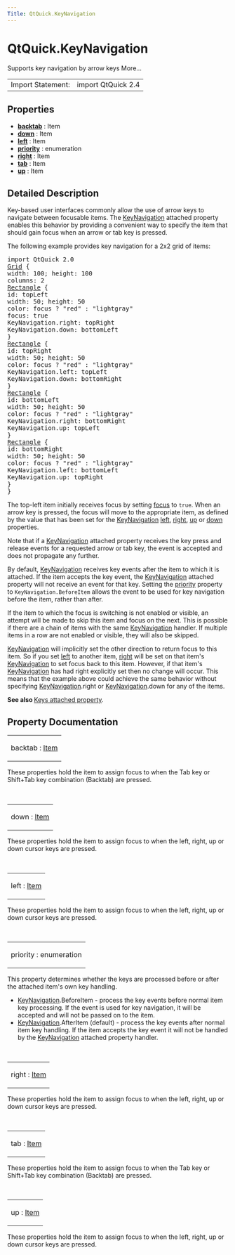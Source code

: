 ```yaml
---
Title: QtQuick.KeyNavigation
---
```


# QtQuick.KeyNavigation

<span class="subtitle"></span>
<!-- $$$KeyNavigation-brief -->
<p>Supports key navigation by arrow keys More...</p>
<!-- @@@KeyNavigation -->
<table class="alignedsummary">
<tr><td class="memItemLeft rightAlign topAlign"> Import Statement:</td><td class="memItemRight bottomAlign"> import QtQuick 2.4</td></tr></table><ul>
</ul>
<h2 id="properties">Properties</h2>
<ul>
<li class="fn"><b><b><a href="#backtab-prop">backtab</a></b></b> : Item</li>
<li class="fn"><b><b><a href="#down-prop">down</a></b></b> : Item</li>
<li class="fn"><b><b><a href="#left-prop">left</a></b></b> : Item</li>
<li class="fn"><b><b><a href="#priority-prop">priority</a></b></b> : enumeration</li>
<li class="fn"><b><b><a href="#right-prop">right</a></b></b> : Item</li>
<li class="fn"><b><b><a href="#tab-prop">tab</a></b></b> : Item</li>
<li class="fn"><b><b><a href="#up-prop">up</a></b></b> : Item</li>
</ul>
<!-- $$$KeyNavigation-description -->
<h2 id="details">Detailed Description</h2>
</p>
<p>Key-based user interfaces commonly allow the use of arrow keys to navigate between focusable items. The <a href="index.html">KeyNavigation</a> attached property enables this behavior by providing a convenient way to specify the item that should gain focus when an arrow or tab key is pressed.</p>
<p>The following example provides key navigation for a 2x2 grid of items:</p>
<pre class="qml">import QtQuick 2.0
<span class="type"><a href="QtQuick.Grid.md">Grid</a></span> {
<span class="name">width</span>: <span class="number">100</span>; <span class="name">height</span>: <span class="number">100</span>
<span class="name">columns</span>: <span class="number">2</span>
<span class="type"><a href="QtQuick.Rectangle.md">Rectangle</a></span> {
<span class="name">id</span>: <span class="name">topLeft</span>
<span class="name">width</span>: <span class="number">50</span>; <span class="name">height</span>: <span class="number">50</span>
<span class="name">color</span>: <span class="name">focus</span> ? <span class="string">&quot;red&quot;</span> : <span class="string">&quot;lightgray&quot;</span>
<span class="name">focus</span>: <span class="number">true</span>
<span class="name">KeyNavigation</span>.right: <span class="name">topRight</span>
<span class="name">KeyNavigation</span>.down: <span class="name">bottomLeft</span>
}
<span class="type"><a href="QtQuick.Rectangle.md">Rectangle</a></span> {
<span class="name">id</span>: <span class="name">topRight</span>
<span class="name">width</span>: <span class="number">50</span>; <span class="name">height</span>: <span class="number">50</span>
<span class="name">color</span>: <span class="name">focus</span> ? <span class="string">&quot;red&quot;</span> : <span class="string">&quot;lightgray&quot;</span>
<span class="name">KeyNavigation</span>.left: <span class="name">topLeft</span>
<span class="name">KeyNavigation</span>.down: <span class="name">bottomRight</span>
}
<span class="type"><a href="QtQuick.Rectangle.md">Rectangle</a></span> {
<span class="name">id</span>: <span class="name">bottomLeft</span>
<span class="name">width</span>: <span class="number">50</span>; <span class="name">height</span>: <span class="number">50</span>
<span class="name">color</span>: <span class="name">focus</span> ? <span class="string">&quot;red&quot;</span> : <span class="string">&quot;lightgray&quot;</span>
<span class="name">KeyNavigation</span>.right: <span class="name">bottomRight</span>
<span class="name">KeyNavigation</span>.up: <span class="name">topLeft</span>
}
<span class="type"><a href="QtQuick.Rectangle.md">Rectangle</a></span> {
<span class="name">id</span>: <span class="name">bottomRight</span>
<span class="name">width</span>: <span class="number">50</span>; <span class="name">height</span>: <span class="number">50</span>
<span class="name">color</span>: <span class="name">focus</span> ? <span class="string">&quot;red&quot;</span> : <span class="string">&quot;lightgray&quot;</span>
<span class="name">KeyNavigation</span>.left: <span class="name">bottomLeft</span>
<span class="name">KeyNavigation</span>.up: <span class="name">topRight</span>
}
}</pre>
<p>The top-left item initially receives focus by setting <a href="QtQuick.Item.md#focus-prop">focus</a> to <code>true</code>. When an arrow key is pressed, the focus will move to the appropriate item, as defined by the value that has been set for the <a href="index.html">KeyNavigation</a> <a href="#left-prop">left</a>, <a href="#right-prop">right</a>, <a href="#up-prop">up</a> or <a href="#down-prop">down</a> properties.</p>
<p>Note that if a <a href="index.html">KeyNavigation</a> attached property receives the key press and release events for a requested arrow or tab key, the event is accepted and does not propagate any further.</p>
<p>By default, <a href="index.html">KeyNavigation</a> receives key events after the item to which it is attached. If the item accepts the key event, the <a href="index.html">KeyNavigation</a> attached property will not receive an event for that key. Setting the <a href="#priority-prop">priority</a> property to <code>KeyNavigation.BeforeItem</code> allows the event to be used for key navigation before the item, rather than after.</p>
<p>If the item to which the focus is switching is not enabled or visible, an attempt will be made to skip this item and focus on the next. This is possible if there are a chain of items with the same <a href="index.html">KeyNavigation</a> handler. If multiple items in a row are not enabled or visible, they will also be skipped.</p>
<p><a href="index.html">KeyNavigation</a> will implicitly set the other direction to return focus to this item. So if you set <a href="#left-prop">left</a> to another item, <a href="#right-prop">right</a> will be set on that item's <a href="index.html">KeyNavigation</a> to set focus back to this item. However, if that item's <a href="index.html">KeyNavigation</a> has had right explicitly set then no change will occur. This means that the example above could achieve the same behavior without specifying <a href="index.html">KeyNavigation</a>.right or <a href="index.html">KeyNavigation</a>.down for any of the items.</p>
<p><b>See also </b><a href="QtQuick.Keys.md">Keys attached property</a>.</p>
<!-- @@@KeyNavigation -->
<h2>Property Documentation</h2>
<!-- $$$backtab -->
<table class="qmlname"><tr valign="top" id="backtab-prop"><td class="tblQmlPropNode"><p><span class="name">backtab</span> : <span class="type"><a href="QtQuick.Item.md">Item</a></span></p></td></tr></table><p>These properties hold the item to assign focus to when the Tab key or Shift+Tab key combination (Backtab) are pressed.</p>
<!-- @@@backtab -->
<br/>
<!-- $$$down -->
<table class="qmlname"><tr valign="top" id="down-prop"><td class="tblQmlPropNode"><p><span class="name">down</span> : <span class="type"><a href="QtQuick.Item.md">Item</a></span></p></td></tr></table><p>These properties hold the item to assign focus to when the left, right, up or down cursor keys are pressed.</p>
<!-- @@@down -->
<br/>
<!-- $$$left -->
<table class="qmlname"><tr valign="top" id="left-prop"><td class="tblQmlPropNode"><p><span class="name">left</span> : <span class="type"><a href="QtQuick.Item.md">Item</a></span></p></td></tr></table><p>These properties hold the item to assign focus to when the left, right, up or down cursor keys are pressed.</p>
<!-- @@@left -->
<br/>
<!-- $$$priority -->
<table class="qmlname"><tr valign="top" id="priority-prop"><td class="tblQmlPropNode"><p><span class="name">priority</span> : <span class="type">enumeration</span></p></td></tr></table><p>This property determines whether the keys are processed before or after the attached item's own key handling.</p>
<ul>
<li><a href="index.html">KeyNavigation</a>.BeforeItem - process the key events before normal item key processing. If the event is used for key navigation, it will be accepted and will not be passed on to the item.</li>
<li><a href="index.html">KeyNavigation</a>.AfterItem (default) - process the key events after normal item key handling. If the item accepts the key event it will not be handled by the <a href="index.html">KeyNavigation</a> attached property handler.</li>
</ul>
<!-- @@@priority -->
<br/>
<!-- $$$right -->
<table class="qmlname"><tr valign="top" id="right-prop"><td class="tblQmlPropNode"><p><span class="name">right</span> : <span class="type"><a href="QtQuick.Item.md">Item</a></span></p></td></tr></table><p>These properties hold the item to assign focus to when the left, right, up or down cursor keys are pressed.</p>
<!-- @@@right -->
<br/>
<!-- $$$tab -->
<table class="qmlname"><tr valign="top" id="tab-prop"><td class="tblQmlPropNode"><p><span class="name">tab</span> : <span class="type"><a href="QtQuick.Item.md">Item</a></span></p></td></tr></table><p>These properties hold the item to assign focus to when the Tab key or Shift+Tab key combination (Backtab) are pressed.</p>
<!-- @@@tab -->
<br/>
<!-- $$$up -->
<table class="qmlname"><tr valign="top" id="up-prop"><td class="tblQmlPropNode"><p><span class="name">up</span> : <span class="type"><a href="QtQuick.Item.md">Item</a></span></p></td></tr></table><p>These properties hold the item to assign focus to when the left, right, up or down cursor keys are pressed.</p>
<!-- @@@up -->
<br/>
